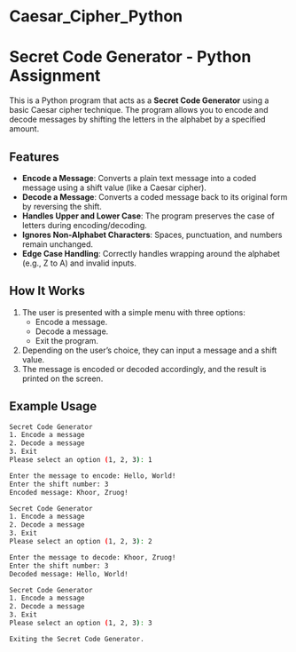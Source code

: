 # Caesar_Cipher_Python

# Secret Code Generator - Python Assignment

This is a Python program that acts as a **Secret Code Generator** using a basic Caesar cipher technique. The program allows you to encode and decode messages by shifting the letters in the alphabet by a specified amount.

## Features
- **Encode a Message**: Converts a plain text message into a coded message using a shift value (like a Caesar cipher).
- **Decode a Message**: Converts a coded message back to its original form by reversing the shift.
- **Handles Upper and Lower Case**: The program preserves the case of letters during encoding/decoding.
- **Ignores Non-Alphabet Characters**: Spaces, punctuation, and numbers remain unchanged.
- **Edge Case Handling**: Correctly handles wrapping around the alphabet (e.g., Z to A) and invalid inputs.

## How It Works
1. The user is presented with a simple menu with three options:
   - Encode a message.
   - Decode a message.
   - Exit the program.
2. Depending on the user’s choice, they can input a message and a shift value.
3. The message is encoded or decoded accordingly, and the result is printed on the screen.

## Example Usage

```bash
Secret Code Generator
1. Encode a message
2. Decode a message
3. Exit
Please select an option (1, 2, 3): 1

Enter the message to encode: Hello, World!
Enter the shift number: 3
Encoded message: Khoor, Zruog!

Secret Code Generator
1. Encode a message
2. Decode a message
3. Exit
Please select an option (1, 2, 3): 2

Enter the message to decode: Khoor, Zruog!
Enter the shift number: 3
Decoded message: Hello, World!

Secret Code Generator
1. Encode a message
2. Decode a message
3. Exit
Please select an option (1, 2, 3): 3

Exiting the Secret Code Generator.

